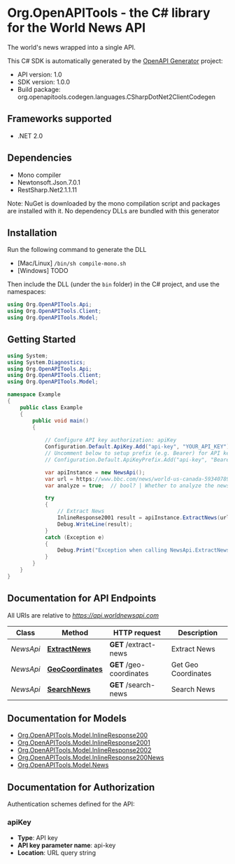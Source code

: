 # Org.OpenAPITools - the C# library for the World News API

The world's news wrapped into a single API.

This C# SDK is automatically generated by the [OpenAPI Generator](https://openapi-generator.tech) project:

- API version: 1.0
- SDK version: 1.0.0
- Build package: org.openapitools.codegen.languages.CSharpDotNet2ClientCodegen

<a name="frameworks-supported"></a>
## Frameworks supported
- .NET 2.0

<a name="dependencies"></a>
## Dependencies
- Mono compiler
- Newtonsoft.Json.7.0.1
- RestSharp.Net2.1.1.11

Note: NuGet is downloaded by the mono compilation script and packages are installed with it. No dependency DLLs are bundled with this generator

<a name="installation"></a>
## Installation
Run the following command to generate the DLL
- [Mac/Linux] `/bin/sh compile-mono.sh`
- [Windows] TODO

Then include the DLL (under the `bin` folder) in the C# project, and use the namespaces:
```csharp
using Org.OpenAPITools.Api;
using Org.OpenAPITools.Client;
using Org.OpenAPITools.Model;
```
<a name="getting-started"></a>
## Getting Started

```csharp
using System;
using System.Diagnostics;
using Org.OpenAPITools.Api;
using Org.OpenAPITools.Client;
using Org.OpenAPITools.Model;

namespace Example
{
    public class Example
    {
        public void main()
        {
            
            // Configure API key authorization: apiKey
            Configuration.Default.ApiKey.Add("api-key", "YOUR_API_KEY");
            // Uncomment below to setup prefix (e.g. Bearer) for API key, if needed
            // Configuration.Default.ApiKeyPrefix.Add("api-key", "Bearer");

            var apiInstance = new NewsApi();
            var url = https://www.bbc.com/news/world-us-canada-59340789;  // string | The url of the news.
            var analyze = true;  // bool? | Whether to analyze the news (extract entities etc.) (default to false)

            try
            {
                // Extract News
                InlineResponse2001 result = apiInstance.ExtractNews(url, analyze);
                Debug.WriteLine(result);
            }
            catch (Exception e)
            {
                Debug.Print("Exception when calling NewsApi.ExtractNews: " + e.Message );
            }
        }
    }
}
```

<a name="documentation-for-api-endpoints"></a>
## Documentation for API Endpoints

All URIs are relative to *https://api.worldnewsapi.com*

Class | Method | HTTP request | Description
------------ | ------------- | ------------- | -------------
*NewsApi* | [**ExtractNews**](docs/NewsApi.md#extractnews) | **GET** /extract-news | Extract News
*NewsApi* | [**GeoCoordinates**](docs/NewsApi.md#geocoordinates) | **GET** /geo-coordinates | Get Geo Coordinates
*NewsApi* | [**SearchNews**](docs/NewsApi.md#searchnews) | **GET** /search-news | Search News


<a name="documentation-for-models"></a>
## Documentation for Models

 - [Org.OpenAPITools.Model.InlineResponse200](docs/InlineResponse200.md)
 - [Org.OpenAPITools.Model.InlineResponse2001](docs/InlineResponse2001.md)
 - [Org.OpenAPITools.Model.InlineResponse2002](docs/InlineResponse2002.md)
 - [Org.OpenAPITools.Model.InlineResponse200News](docs/InlineResponse200News.md)
 - [Org.OpenAPITools.Model.News](docs/News.md)


<a name="documentation-for-authorization"></a>
## Documentation for Authorization

Authentication schemes defined for the API:
<a name="apiKey"></a>
### apiKey

- **Type**: API key
- **API key parameter name**: api-key
- **Location**: URL query string

